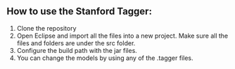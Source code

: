 ## How to use the Stanford Tagger:

1. Clone the repository
2. Open Eclipse and import all the files into a new project. Make sure all the files and folders are under the src folder.
3. Configure the build path with the jar files.
4. You can change the models by using any of the .tagger files.
